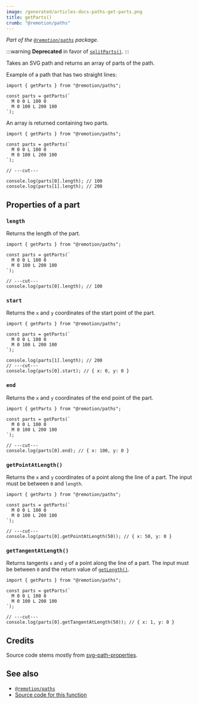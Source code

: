 ```yaml
---
image: /generated/articles-docs-paths-get-parts.png
title: getParts()
crumb: "@remotion/paths"
---
```


_Part of the [`@remotion/paths`](/docs/paths) package._

:::warning
**Deprecated** in favor of [`splitParts()`](/docs/paths/split-parts).
:::

Takes an SVG path and returns an array of parts of the path.

Example of a path that has two straight lines:

```tsx twoslash
import { getParts } from "@remotion/paths";

const parts = getParts(`
  M 0 0 L 100 0
  M 0 100 L 200 100
`);
```

An array is returned containing two parts.

```tsx twoslash
import { getParts } from "@remotion/paths";

const parts = getParts(`
  M 0 0 L 100 0
  M 0 100 L 200 100
`);

// ---cut---

console.log(parts[0].length); // 100
console.log(parts[1].length); // 200
```

## Properties of a part

### `length`

Returns the length of the part.

```tsx twoslash
import { getParts } from "@remotion/paths";

const parts = getParts(`
  M 0 0 L 100 0
  M 0 100 L 200 100
`);

// ---cut---
console.log(parts[0].length); // 100
```

### `start`

Returns the `x` and `y` coordinates of the start point of the part.

```tsx twoslash
import { getParts } from "@remotion/paths";

const parts = getParts(`
  M 0 0 L 100 0
  M 0 100 L 200 100
`);

console.log(parts[1].length); // 200
// ---cut---
console.log(parts[0].start); // { x: 0, y: 0 }
```

### `end`

Returns the `x` and `y` coordinates of the end point of the part.

```tsx twoslash
import { getParts } from "@remotion/paths";

const parts = getParts(`
  M 0 0 L 100 0
  M 0 100 L 200 100
`);

// ---cut---
console.log(parts[0].end); // { x: 100, y: 0 }
```

### `getPointAtLength()`

Returns the `x` and `y` coordinates of a point along the line of a part. The input must be between `0` and `length`.

```tsx twoslash
import { getParts } from "@remotion/paths";

const parts = getParts(`
  M 0 0 L 100 0
  M 0 100 L 200 100
`);

// ---cut---
console.log(parts[0].getPointAtLength(50)); // { x: 50, y: 0 }
```

### `getTangentAtLength()`

Returns tangents `x` and `y` of a point along the line of a part. The input must be between `0` and the return value of [`getLength()`](/docs/paths/get-length).

```tsx twoslash
import { getParts } from "@remotion/paths";

const parts = getParts(`
  M 0 0 L 100 0
  M 0 100 L 200 100
`);

// ---cut---
console.log(parts[0].getTangentAtLength(50)); // { x: 1, y: 0 }
```

## Credits

Source code stems mostly from [svg-path-properties](https://www.npmjs.com/package/svg-path-properties).

## See also

- [`@remotion/paths`](/docs/paths)
- [Source code for this function](https://github.com/remotion-dev/remotion/blob/main/packages/paths/src/get-parts.ts)
